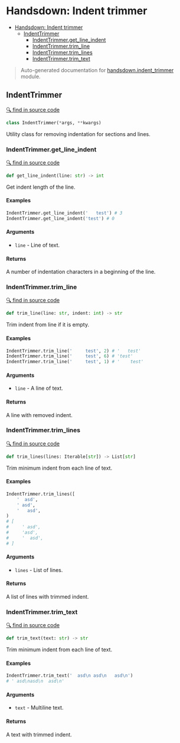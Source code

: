 # Handsdown: Indent trimmer

- [Handsdown: Indent trimmer](#handsdown-indent-trimmer)
  - [IndentTrimmer](#indenttrimmer)
    - [IndentTrimmer.get_line_indent](#indenttrimmerget_line_indent)
    - [IndentTrimmer.trim_line](#indenttrimmertrim_line)
    - [IndentTrimmer.trim_lines](#indenttrimmertrim_lines)
    - [IndentTrimmer.trim_text](#indenttrimmertrim_text)

> Auto-generated documentation for [handsdown.indent_trimmer](..//home/vlad/work/vemel/handsdown/handsdown/indent_trimmer.py) module.

## IndentTrimmer

[🔍 find in source code](../handsdown/indent_trimmer.py#L4)

```python
class IndentTrimmer(*args, **kwargs)
```
Utility class for removing indentation for sections and lines.

### IndentTrimmer.get_line_indent

[🔍 find in source code](../handsdown/indent_trimmer.py#L87)

```python
def get_line_indent(line: str) -> int
```
Get indent length of the line.

#### Examples


```python
IndentTrimmer.get_line_indent('   test') # 3
IndentTrimmer.get_line_indent('test') # 0
```

#### Arguments

- `line` - Line of text.

#### Returns

A number of indentation characters in a beginning of the line.

### IndentTrimmer.trim_line

[🔍 find in source code](../handsdown/indent_trimmer.py#L63)

```python
def trim_line(line: str, indent: int) -> str
```
Trim indent from line if it is empty.

#### Examples


```python
IndentTrimmer.trim_line('     test', 2) # '   test'
IndentTrimmer.trim_line('     test', 6) # 'test'
IndentTrimmer.trim_line('     test', 1) # '    test'
```

#### Arguments

- `line` - A line of text.

#### Returns

A line with removed indent.

### IndentTrimmer.trim_lines

[🔍 find in source code](../handsdown/indent_trimmer.py#L30)

```python
def trim_lines(lines: Iterable[str]) -> List[str]
```
Trim minimum indent from each line of text.

#### Examples


```python
IndentTrimmer.trim_lines([
    '  asd',
    ' asd',
    '   asd',
)
# [
#     ' asd',
#     'asd',
#     '  asd',
# ]
```

#### Arguments

- `lines` - List of lines.

#### Returns

A list of lines with trimmed indent.

### IndentTrimmer.trim_text

[🔍 find in source code](../handsdown/indent_trimmer.py#L9)

```python
def trim_text(text: str) -> str
```
Trim minimum indent from each line of text.

#### Examples


```python
IndentTrimmer.trim_text('  asd\n asd\n   asd\n')
# ' asd\nasd\n  asd\n'
```

#### Arguments

- `text` - Multiline text.

#### Returns

A text with trimmed indent.
